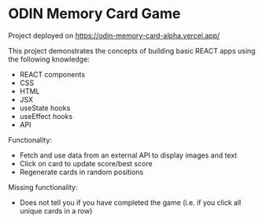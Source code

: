 # ODIN Memory Card Game
Project deployed on https://odin-memory-card-alpha.vercel.app/

This project demonstrates the concepts of building basic REACT apps using the following knowledge:
- REACT components
- CSS
- HTML
- JSX
- useState hooks
- useEffect hooks
- API

Functionality:
- Fetch and use data from an external API to display images and text
- Click on card to update score/best score
- Regenerate cards in random positions

Missing functionality:
- Does not tell you if you have completed the game (i.e. if you click all unique cards in a row)
